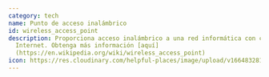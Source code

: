 ```yaml
---
category: tech
name: Punto de acceso inalámbrico
id: wireless_access_point
description: Proporciona acceso inalámbrico a una red informática con cable, o a
  Internet. Obtenga más información [aquí]
  (https://en.wikipedia.org/wiki/wireless_access_point)
icon: https://res.cloudinary.com/helpful-places/image/upload/v1664832813/dtpr-icons/tech/wave_bmvtme.svg
---
```

